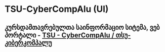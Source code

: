# TSU-CyberCompAlu (UI)

## კურსდამთავრებულთა საინფორმაციო სიტემა, ვებ პორტალი - [TSU - CyberCompAlu / თსუ-კიბერკომპალუ](https://mikheil-a.github.io/TSU_CyberCompAlu_UI/)



<!-- To deploy the app on ghpages:
  -- Checkout on the branch you want to deploy;
  -- Run: "npm install -g angular-cli-ghpages" if you haven't installed ghpages already;
  -- First run: "ng build --prod" and see if it builds successfully;
  -- Then run: "ng build --prod --base-href https://mikheil-a.github.io/TSU_CyberCompAlu_UI/";
  -- Finally run: "ngh" to check deployment result.-->
